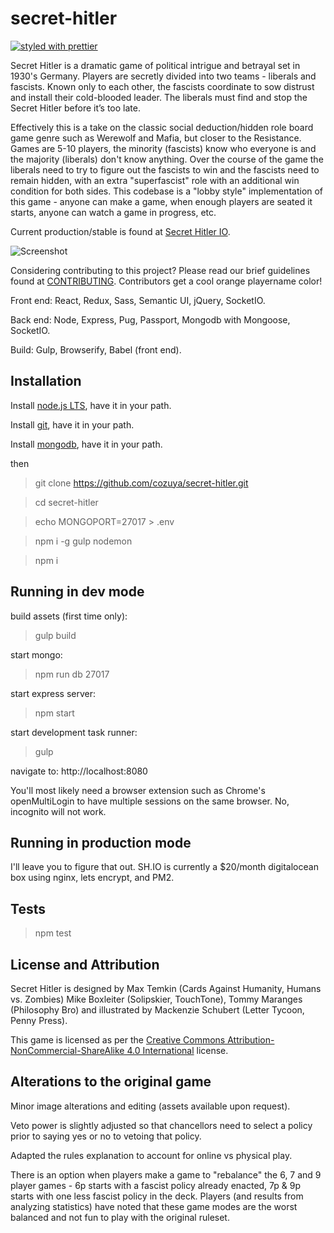 # secret-hitler

[![styled with prettier](https://img.shields.io/badge/styled_with-prettier-ff69b4.svg)](https://github.com/prettier/prettier)

Secret Hitler is a dramatic game of political intrigue and betrayal set in 1930's Germany. Players are secretly divided into two teams - liberals and fascists.
Known only to each other, the fascists coordinate to sow distrust and install their cold-blooded leader. The liberals must find and stop the Secret Hitler
before it’s too late.

Effectively this is a take on the classic social deduction/hidden role board game genre such as Werewolf and Mafia, but closer to the Resistance. Games are 5-10
players, the minority (fascists) know who everyone is and the majority (liberals) don't know anything. Over the course of the game the liberals need to try to
figure out the fascists to win and the fascists need to remain hidden, with an extra "superfascist" role with an additional win condition for both sides. This
codebase is a "lobby style" implementation of this game - anyone can make a game, when enough players are seated it starts, anyone can watch a game in progress,
etc.

Current production/stable is found at [Secret Hitler IO](https://secrethitler.io).

![Screenshot](https://i.imgur.com/y7ka1lG.png)

Considering contributing to this project? Please read our brief guidelines found at
[CONTRIBUTING](https://github.com/cozuya/secret-hitler/blob/master/CONTRIBUTING.md). Contributors get a cool orange playername color!

Front end: React, Redux, Sass, Semantic UI, jQuery, SocketIO.

Back end: Node, Express, Pug, Passport, Mongodb with Mongoose, SocketIO.

Build: Gulp, Browserify, Babel (front end).

## Installation

Install [node.js LTS](https://nodejs.org/en/), have it in your path.

Install [git](https://git-scm.com/downloads), have it in your path.

Install [mongodb](https://www.mongodb.com/download-center?ct=atlasheader#community), have it in your path.

then

> git clone https://github.com/cozuya/secret-hitler.git

> cd secret-hitler

> echo MONGOPORT=27017 > .env

> npm i -g gulp nodemon

> npm i

## Running in dev mode

build assets (first time only):

> gulp build

start mongo:

> npm run db 27017

start express server:

> npm start

start development task runner:

> gulp

navigate to: http://localhost:8080

You'll most likely need a browser extension such as Chrome's openMultiLogin to have multiple sessions on the same browser. No, incognito will not work.

## Running in production mode

I'll leave you to figure that out. SH.IO is currently a $20/month digitalocean box using nginx, lets encrypt, and PM2.

## Tests

> npm test

## License and Attribution

Secret Hitler is designed by Max Temkin (Cards Against Humanity, Humans vs. Zombies) Mike Boxleiter (Solipskier, TouchTone), Tommy Maranges (Philosophy Bro) and
illustrated by Mackenzie Schubert (Letter Tycoon, Penny Press).

This game is licensed as per the [Creative Commons Attribution-NonCommercial-ShareAlike 4.0 International](https://creativecommons.org/licenses/by-nc-sa/4.0/)
license.

## Alterations to the original game

Minor image alterations and editing (assets available upon request).

Veto power is slightly adjusted so that chancellors need to select a policy prior to saying yes or no to vetoing that policy.

Adapted the rules explanation to account for online vs physical play.

There is an option when players make a game to "rebalance" the 6, 7 and 9 player games - 6p starts with a fascist policy already enacted, 7p & 9p starts with
one less fascist policy in the deck. Players (and results from analyzing statistics) have noted that these game modes are the worst balanced and not fun to play
with the original ruleset.
